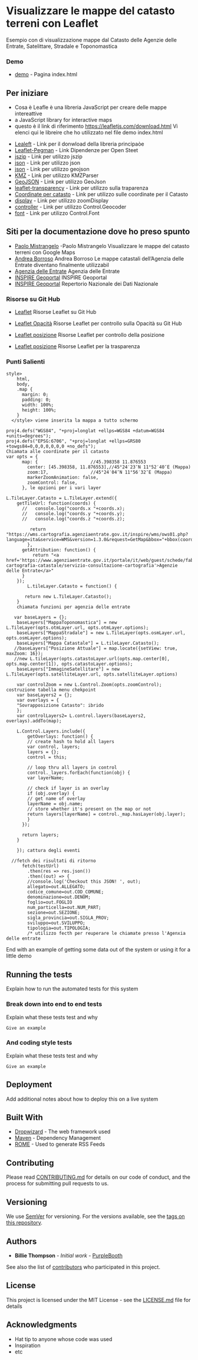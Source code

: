 # Visualizzare le mappe del catasto terreni con Leaflet 

Esempio con di visualizzazione mappe dal Catasto delle Agenzie delle Entrate, Satelittare, Stradale e Toponomastica


### Demo 
* [demo](https://saresingianni.github.io/leaflet_catasto/) - Pagina index.html


## Per iniziare

- Cosa è Leafle è una libreria  JavaScript per creare delle mappe intereattive
- a JavaScript library for interactive maps
- questo è il link di riferimento https://leafletjs.com/download.html
Vi elenci qui le libreire che ho utilizzato nel file demo index.html
* [Lealeft](https://leafletjs.com/download.html) - Link per il donwload della libreria principaòe
* [Leaflet-Pegman](https://unpkg.com/leaflet-pegman@0.0.8/leaflet-pegman.css) - Link Dipendenze per Open Steet
* [jszip](https://unpkg.com/jszip@3.1.5/dist/jszip.min.js) - Link per utilizzo jszip
* [json](https://unpkg.com/togeojson@0.16.0/togeojson.js) - Link per utilizzo json
* [json](https://unpkg.com/geojson-vt@3.0.0/geojson-vt.js) - Link per utilizzo geojson
* [KMZ](https://unpkg.com/leaflet-kmz@0.0.6/libs/KMZParser.js) - Link per utilizzo KMZParser
* [GeoJSON](https://unpkg.com/leaflet-kmz@0.0.6/libs/GridLayer.GeoJSON.js) - Link per utilizzo GeoJson
* [leaflet-transparency](https://unpkg.com/leaflet-transparency@0.0.3/leaflet-transparency.js) - Link per utilizzo sulla traparenza
* [Coordinate per catasto](https://cdnjs.cloudflare.com/ajax/libs/proj4js/2.6.2/proj4-src.min.js ) - Link per utilizzo sulle coordinate per il Catasto
* [display](dist/leaflet.zoomdisplay-src.js) - Link per utilizzo zoomDisplay
* [controller](dist/dist/Control.Geocoder.js) - Link per utilizzo Control.Geocoder
* [font](https://maxcdn.bootstrapcdn.com/font-awesome/4.7.0/css/font-awesome.min.css) - Link per utilizzo Control.Font


## Siti per la documentazione dove ho preso spunto
* [Paolo Mistrangelo](https://medium.com/@p.mistrangelo/visualizzare-le-mappe-del-catasto-terreni-con-google-maps-473a44872962 ) -Paolo Mistrangelo Visualizzare le mappe del catasto terreni con Google Maps
* [Andrea Borroso](https://medium.com/tantotanto/le-mappa-castali-diventano-finalmente-utilizzabili-821db2f84533) Andrea Borroso
Le mappe catastali dell’Agenzia delle Entrate diventano finalmente utilizzabil
* [Agenzia delle Entrate](https://geoportale.cartografia.agenziaentrate.gov.it/age-inspire/srv/ita/catalog.search#/home) Agenzia delle Entrate
* [INSPIRE Geoportal](https://inspire-geoportal.ec.europa.eu/) INSPIRE Geoportal
* [INSPIRE Geoportal](https://geodati.gov.it/geoportale/) Repertorio Nazionale dei Dati Nazionale

### Risorse su Git Hub

* [Leaflet](https://github.com/Leaflet/Leaflet) Risorse Leaflet su Git Hub

* [Leaflet Opacità](https://github.com/dayjournal/Leaflet.Control.Opacity) Risorse Leaflet per controllo sulla Opacità su Git Hub
* [Leaflet posizione](https://github.com/domoritz/leaflet-locatecontrol) Risorse Leaflet per controllo della posizione

* [Leaflet posizione](https://github.com/Raruto/leaflet-transparency) Risorse Leaflet per la trasparenza

### Punti Salienti

```
style>
    html,
    body,
    .map {
      margin: 0;
      padding: 0;
      width: 100%;
      height: 100%;
    }
  </style> viene inserita la mappa a tutto schermo
```
```
proj4.defs("WGS84", "+proj=longlat +ellps=WGS84 +datum=WGS84 +units=degrees");
proj4.defs("EPSG:6706", "+proj=longlat +ellps=GRS80 +towgs84=0,0,0,0,0,0,0 +no_defs");
Chiamata alle coordinate per il catasto
var opts = {
      map: {                    //45.398358 11.876553﻿
        center: [45.398358, 11.876553],//45°24′23″N 11°52′40″E (Mappa)
        zoom:17,                //45°24′04″N 11°56′32″E (Mappa)
        markerZoomAnimation: false,
        zoomControl: false,
      }, le opzioni per i vari layer
```
```
L.TileLayer.Catasto = L.TileLayer.extend({
    getTileUrl: function(coords) {
      //   console.log("coords.x "+coords.x);
      //   console.log("coords.y "+coords.y);
      //   console.log("coords.z "+coords.z);
         
         return "https://wms.cartografia.agenziaentrate.gov.it/inspire/wms/ows01.php?language=ita&service=WMS&version=1.3.0&request=GetMap&bbox="+bbox(coords.x,coords.y,coords.z)+"&crs=EPSG:6706&width=256&height=256&layers=province,CP.CadastralZoning,acque,CP.CadastralParcel,fabbricati,codice_plla,simbolo_graffa&styles=default&format=image/png&DPI=96&map_resolution=96&format_options=dpi:96&transparent=true"
        },
      getAttribution: function() {
          return "<a href='https://www.agenziaentrate.gov.it/portale/it/web/guest/schede/fabbricatiterreni/consultazione-cartografia-catastale/servizio-consultazione-cartografia'>Agenzie delle Entrate</a>"
      }
    });
        L.tileLayer.Catasto = function() {
  
       return new L.TileLayer.Catasto();
    }
    chiamata funzioni per agenzia delle entrate
```
```
   var baseLayers = {};
    baseLayers["MappaToponomastica"] = new L.TileLayer(opts.otmLayer.url, opts.otmLayer.options);
    baseLayers["MappaStradale"] = new L.TileLayer(opts.osmLayer.url, opts.osmLayer.options);
    baseLayers["Mappa Catastale"] = L.tileLayer.Catasto();
   //baseLayers["Posizione Attuale"] = map.locate({setView: true, maxZoom: 16});
   //new L.tileLayer(opts.catastoLayer.url(opts.map.center[0], opts.map.center[1]), opts.catastoLayer.options);
    baseLayers["ImmagineSatellitare"] = new L.TileLayer(opts.satelliteLayer.url, opts.satelliteLayer.options)
    
    var controlZoom = new L.Control.Zoom(opts.zoomControl); costruzione tabella menu chekpoint
    var baseLayers2 = {};
    var overlays = {
    "Sovrapposizione Catasto": ibrido
    };
    var controlLayers2= L.control.layers(baseLayers2, overlays).addTo(map);

    L.Control.Layers.include({
        getOverlays: function() {
        // create hash to hold all layers
        var control, layers;
        layers = {};
        control = this;

        // loop thru all layers in control
        control._layers.forEach(function(obj) {
        var layerName;

        // check if layer is an overlay
        if (obj.overlay) {
        // get name of overlay
        layerName = obj.name;
        // store whether it's present on the map or not
        return layers[layerName] = control._map.hasLayer(obj.layer);
        }
      });

      return layers;
    }
    
    }); cattura degli eventi
```
```
  //fetch dei risultati di ritorno
      fetch(testUrl)
        .then(res => res.json())
        .then((out) => {
        //console.log('Checkout this JSON! ', out);
        allegato=out.ALLEGATO;
        codice_comune=out.COD_COMUNE;
        denominazione=out.DENOM;
        foglio=out.FOGLIO
        num_particella=out.NUM_PART;
        sezione=out.SEZIONE;
        sigla_provincia=out.SIGLA_PROV;
        sviluppo=out.SVILUPPO;
        tipologia=out.TIPOLOGIA;
        /* utilizzo fecth per reuperare le chiamate presso l'Agenxia delle entrate

```



End with an example of getting some data out of the system or using it for a little demo

## Running the tests

Explain how to run the automated tests for this system

### Break down into end to end tests

Explain what these tests test and why

```
Give an example
```

### And coding style tests

Explain what these tests test and why

```
Give an example
```

## Deployment

Add additional notes about how to deploy this on a live system

## Built With

* [Dropwizard](http://www.dropwizard.io/1.0.2/docs/) - The web framework used
* [Maven](https://maven.apache.org/) - Dependency Management
* [ROME](https://rometools.github.io/rome/) - Used to generate RSS Feeds

## Contributing

Please read [CONTRIBUTING.md](https://gist.github.com/PurpleBooth/b24679402957c63ec426) for details on our code of conduct, and the process for submitting pull requests to us.

## Versioning

We use [SemVer](http://semver.org/) for versioning. For the versions available, see the [tags on this repository](https://github.com/your/project/tags). 

## Authors

* **Billie Thompson** - *Initial work* - [PurpleBooth](https://github.com/PurpleBooth)

See also the list of [contributors](https://github.com/your/project/contributors) who participated in this project.

## License

This project is licensed under the MIT License - see the [LICENSE.md](LICENSE.md) file for details

## Acknowledgments

* Hat tip to anyone whose code was used
* Inspiration
* etc

